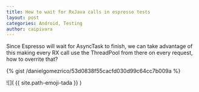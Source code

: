 ```yaml
---
title: How to wait for RxJava calls in espresso tests
layout: post
categories: Android, Testing
author: caipivara
---
```


Since Espresso will wait for AsyncTask to finish, we can take advantage of this 
making every RX call use the ThreadPool from there on every request, how to overrite that?

{% gist /danielgomezrico/53d0838f55cacfd030d99c64cc7b009a %}

![]( {{ site.path-emoji-tada }} )
